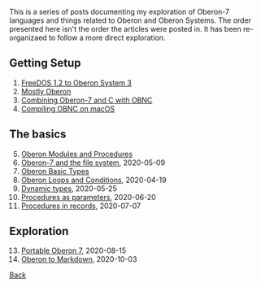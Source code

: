 
This is a series of posts documenting my exploration of Oberon-7
languages and things related to Oberon and Oberon Systems.
The order presented here isn't the order the articles were
posted in. It has been re-organizaed to follow a more direct
exploration.

Getting Setup
-------------

1. [FreeDOS 1.2 to Oberon System 3](/blog/2019/07/28/freedos-to-oberon-system-3.html)
2. [Mostly Oberon](/blog/2020/04/11/Mostly-Oberon.html)
3. [Combining Oberon-7 and C with OBNC](/blog/2020/05/01/Combining-Oberon-and-C.html)
4. [Compiling OBNC on macOS](/blog/2020/05/06/Compiling-OBNC-on-macOS.html)


The basics
----------

5. [Oberon Modules and Procedures](/blog/2020/04/12/Mostly-Oberon-Modules.html)
6. [Oberon-7 and the file system](/blog/2020/05/09/Oberon-7-and-the-filesystem.html), 2020-05-09
7. [Oberon Basic Types](/blog/2020/04/18/Mostly-Oberon-Basic-Types.html)
8. [Oberon Loops and Conditions](/blog/2020/04/19/Mostly-Oberon-Loops-and-Conditions.html), 2020-04-19
9. [Dynamic types](/blog/2020/05/25/Dynamic-types.html), 2020-05-25
10. [Procedures as parameters](/blog/2020/06/20/Procedures-as-parameters.html), 2020-06-20
11. [Procedures in records](/blog/2020/07/07/Procedures-in-records.html), 2020-07-07

Exploration
-----------

13. [Portable Oberon 7](/blog/2020/08/15/Portable-Oberon-7.html), 2020-08-15
14. [Oberon to Markdown](/blog/2020/10/03/Oberon-to-markdown.html), 2020-10-03

[Back](./)


